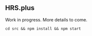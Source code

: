 HRS.plus
--------------------------
Work in progress.  More details to come.

`cd src && npm install && npm start`

